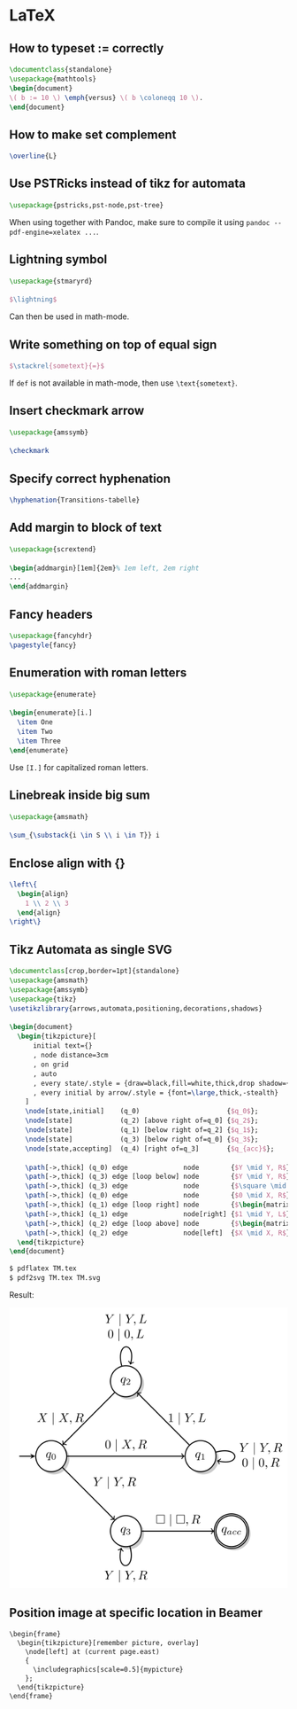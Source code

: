 # LaTeX

## How to typeset := correctly

```latex
\documentclass{standalone}
\usepackage{mathtools}
\begin{document}
\( b := 10 \) \emph{versus} \( b \coloneqq 10 \).
\end{document}
```

## How to make set complement

```latex
\overline{L}
```

## Use PSTRicks instead of tikz for automata

```latex
\usepackage{pstricks,pst-node,pst-tree}
```

When using together with Pandoc, make sure to compile it using `pandoc --pdf-engine=xelatex ...`.

## Lightning symbol

```latex
\usepackage{stmaryrd}

$\lightning$
```

Can then be used in math-mode.

## Write something on top of equal sign

```latex
$\stackrel{sometext}{=}$
```

If `def` is not available in math-mode, then use `\text{sometext}`.

## Insert checkmark arrow

```latex
\usepackage{amssymb}

\checkmark
```

## Specify correct hyphenation

```latex
\hyphenation{Transitions-tabelle}
```

## Add margin to block of text

```latex
\usepackage{scrextend}

\begin{addmargin}[1em]{2em}% 1em left, 2em right
...
\end{addmargin}
```

## Fancy headers

```latex
\usepackage{fancyhdr}
\pagestyle{fancy}
```

## Enumeration with roman letters

```tex
\usepackage{enumerate}

\begin{enumerate}[i.]
  \item One
  \item Two
  \item Three
\end{enumerate}
```

Use `[I.]` for capitalized roman letters.

## Linebreak inside big sum

```tex
\usepackage{amsmath}

\sum_{\substack{i \in S \\ i \in T}} i
```

## Enclose align with {}

```tex
\left\{
  \begin{align}
    1 \\ 2 \\ 3
  \end{align}
\right\}
```

## Tikz Automata as single SVG

```tex
\documentclass[crop,border=1pt]{standalone}
\usepackage{amsmath}
\usepackage{amssymb}
\usepackage{tikz}
\usetikzlibrary{arrows,automata,positioning,decorations,shadows}

\begin{document}
  \begin{tikzpicture}[
      initial text={}
      , node distance=3cm
      , on grid
      , auto
      , every state/.style = {draw=black,fill=white,thick,drop shadow={fill=black!40}}
      , every initial by arrow/.style = {font=\large,thick,-stealth}
    ]
    \node[state,initial]    (q_0)                      {$q_0$};
    \node[state]            (q_2) [above right of=q_0] {$q_2$};
    \node[state]            (q_1) [below right of=q_2] {$q_1$};
    \node[state]            (q_3) [below right of=q_0] {$q_3$};
    \node[state,accepting]  (q_4) [right of=q_3]       {$q_{acc}$};

    \path[->,thick] (q_0) edge              node        {$Y \mid Y, R$} (q_3);
    \path[->,thick] (q_3) edge [loop below] node        {$Y \mid Y, R$} (q_3);
    \path[->,thick] (q_3) edge              node        {$\square \mid \square, R$} (q_4);
    \path[->,thick] (q_0) edge              node        {$0 \mid X, R$} (q_1);
    \path[->,thick] (q_1) edge [loop right] node        {$\begin{matrix}Y \mid Y, R \\ 0 \mid 0, R\end{matrix}$} (q_1);
    \path[->,thick] (q_1) edge              node[right] {$1 \mid Y, L$} (q_2);
    \path[->,thick] (q_2) edge [loop above] node        {$\begin{matrix}Y \mid Y, L \\ 0 \mid 0, L\end{matrix}$} (q_2);
    \path[->,thick] (q_2) edge              node[left]  {$X \mid X, R$} (q_0);
  \end{tikzpicture}
\end{document}
```

```bash
$ pdflatex TM.tex
$ pdf2svg TM.tex TM.svg
```

Result:

![](img/TM.svg)

## Position image at specific location in Beamer

```
\begin{frame}
  \begin{tikzpicture}[remember picture, overlay]
    \node[left] at (current page.east) 
    {
      \includegraphics[scale=0.5]{mypicture}
    };
  \end{tikzpicture}
\end{frame}
```
